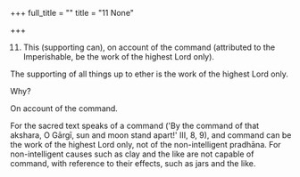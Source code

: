 +++
full_title = ""
title = "11 None"

+++


11. This (supporting can), on account of the command (attributed to the Imperishable, be the work of the highest Lord only).

The supporting of all things up to ether is the work of the highest Lord only.

Why?

On account of the command.

For the sacred text speaks of a command ('By the command of that akshara, O Gārgī, sun and moon stand apart!' III, 8, 9), and command can be the work of the highest Lord only, not of the non-intelligent pradhāna. For non-intelligent causes such as clay and the like are not capable of command, with reference to their effects, such as jars and the like.


